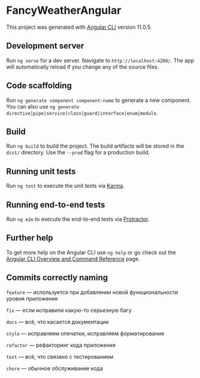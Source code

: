 # FancyWeatherAngular

This project was generated with [Angular CLI](https://github.com/angular/angular-cli) version 11.0.5.

## Development server

Run `ng serve` for a dev server. Navigate to `http://localhost:4200/`. The app will automatically reload if you change any of the source files.

## Code scaffolding

Run `ng generate component component-name` to generate a new component. You can also use `ng generate directive|pipe|service|class|guard|interface|enum|module`.

## Build

Run `ng build` to build the project. The build artifacts will be stored in the `dist/` directory. Use the `--prod` flag for a production build.

## Running unit tests

Run `ng test` to execute the unit tests via [Karma](https://karma-runner.github.io).

## Running end-to-end tests

Run `ng e2e` to execute the end-to-end tests via [Protractor](http://www.protractortest.org/).

## Further help

To get more help on the Angular CLI use `ng help` or go check out the [Angular CLI Overview and Command Reference](https://angular.io/cli) page.

## Commits correctly naming

`feature` — используется при добавлении новой функциональности уровня приложения

`fix` — если исправили какую-то серьезную багу

`docs` — всё, что касается документации

`style` — исправляем опечатки, исправляем форматирование

`refactor` — рефакторинг кода приложения

`test` — всё, что связано с тестированием

`chore` — обычное обслуживание кода
